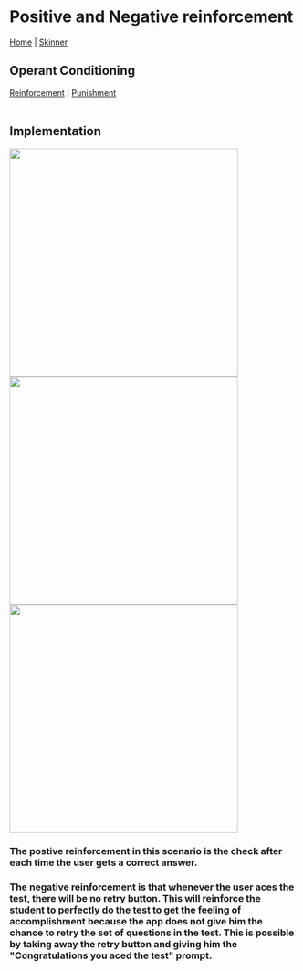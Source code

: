 # Positive and Negative reinforcement
[Home](../../index.md) | [Skinner](./skinner.md)
## Operant Conditioning
[Reinforcement](./reinforcement.md) | [Punishment](./punishment.md) <br> <br>
## Implementation
<img 
height="400px"
src="https://scontent.fmnl4-3.fna.fbcdn.net/v/t1.15752-9/126815575_3484344524953477_4520532103318608646_n.png?_nc_cat=102&ccb=2&_nc_sid=ae9488&_nc_eui2=AeH92fO8BfFHUTRwIaxYSFrZRk5mQcj7Hw9GTmZByPsfD-3PL8ZRuM0jA37dvYMDX80bGzMLJRWKUVFhMzpnTrCk&_nc_ohc=jaLpXK48tn4AX_D-2co&_nc_ht=scontent.fmnl4-3.fna&oh=437cd943e42e71d14728341df9451a5f&oe=5FDAE083"/>
<img height="400px" src="https://scontent.fmnl4-6.fna.fbcdn.net/v/t1.15752-9/126466320_1131762740574223_5348184781749729312_n.png?_nc_cat=108&ccb=2&_nc_sid=ae9488&_nc_eui2=AeEg0iUm1YMLhY4x6hdcN_SMV4RtPguHX05XhG0-C4dfTrtwTu72A2-qgYaM6XODlmLC9SYPgTw-XOkyMqdKtUHl&_nc_ohc=UPNIic8AyhMAX9y_ikU&_nc_ht=scontent.fmnl4-6.fna&oh=e19fc9c8922c1bf631ddb7f9a6b94464&oe=5FDDED49"/>
<img height="400px" src="https://scontent.fmnl4-3.fna.fbcdn.net/v/t1.15752-9/126858163_150404926769579_5478523460555884531_n.png?_nc_cat=105&ccb=2&_nc_sid=ae9488&_nc_eui2=AeFIT-XEgbsT0z9MnGQNqlM1CZGqTbPeVvEJkapNs95W8UhB66Muz6TTmkuqSQUD-2I7rgC9F7C1jhw4QEqnSih6&_nc_ohc=AxSioaaadaoAX_wHtOl&_nc_ht=scontent.fmnl4-3.fna&oh=be8b98ac572b48508d776f4ba461adc6&oe=5FDB6CD4"/> <br>
### The postive reinforcement in this scenario is the check after each time the user gets a correct answer.
### The negative reinforcement is that whenever the user aces the test, there will be no retry button. This will reinforce the student to perfectly do the test to get the feeling of accomplishment because the app does not give him the chance to retry the set of questions in the test. This is possible by taking away the retry button and giving him the "Congratulations you aced the test" prompt.
